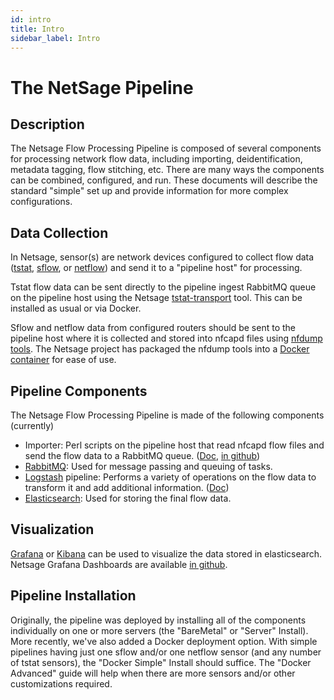 ```yaml
---
id: intro
title: Intro
sidebar_label: Intro
---
```

# The NetSage Pipeline

## Description 

The Netsage Flow Processing Pipeline is composed of several components for processing network flow data, including importing, deidentification, metadata tagging, flow stitching, etc.
There are many ways the components can be combined, configured, and run. These documents will describe the standard "simple" set up and provide information for more complex configurations.

## Data Collection

In Netsage, sensor(s) are network devices configured to collect flow data ([tstat](http://tstat.polito.it/), [sflow](https://www.rfc-editor.org/info/rfc3176), or [netflow](https://www.cisco.com/c/en/us/products/collateral/ios-nx-os-software/ios-netflow/prod_white_paper0900aecd80406232.html)) and send it to a "pipeline host" for processing. 

Tstat flow data can be sent directly to the pipeline ingest RabbitMQ queue on the pipeline host using the Netsage [tstat-transport](https://github.com/netsage-project/tstat-transport) tool. This can be installed as usual or via Docker. 

Sflow and netflow data from configured routers should be sent to the pipeline host where it is collected and stored into nfcapd files using [nfdump tools](https://github.com/phaag/nfdump). The Netsage project has packaged the nfdump tools into a [Docker container](https://github.com/netsage-project/docker-nfdump-collector) for ease of use.

## Pipeline Components

The Netsage Flow Processing Pipeline is made of the following components (currently)

 - Importer:  Perl scripts on the pipeline host that read nfcapd flow files and send the flow data to a RabbitMQ queue.   ([Doc](importer.md), [in github](https://github.com/netsage-project/netsage-pipeline/blob/master/lib/GRNOC/NetSage/Deidentifier/NetflowImporter.pm))
 - [RabbitMQ](https://www.rabbitmq.com/): Used for message passing and queuing of tasks.
 - [Logstash](https://www.elastic.co/logstash) pipeline: Performs a variety of operations on the flow data to transform it and add additional information.  ([Doc](logstash.md))
 - [Elasticsearch](https://www.elastic.co/what-is/elasticsearch): Used for storing the final flow data. 

## Visualization

[Grafana](https://grafana.com/oss/grafana/) or [Kibana](https://www.elastic.co/kibana) can be used to visualize the data stored in elasticsearch.  Netsage Grafana Dashboards are available [in github](https://github.com/netsage-project/netsage-grafana-configs).

## Pipeline Installation

Originally, the pipeline was deployed by installing all of the components individually on one or more servers (the "BareMetal" or "Server" Install). More recently, we've also added a Docker deployment option. With simple pipelines having just one sflow and/or one netflow sensor (and any number of tstat sensors), the "Docker Simple" Install should suffice. The "Docker Advanced" guide will help when there are more sensors and/or other customizations required.

